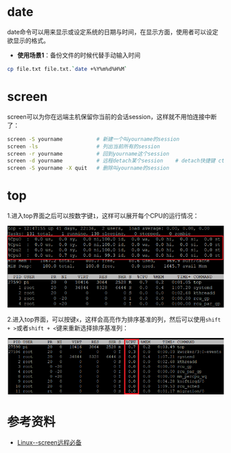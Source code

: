# date

date命令可以用来显示或设定系统的日期与时间，在显示方面，使用者可以设定欲显示的格式。

- **使用场景1**：备份文件的时候代替手动输入时间

```sh
cp file.txt file.txt.`date +%Y%m%d%H%M`
```

# screen

screen可以为你在远端主机保留你当前的会话session，这样就不用怕连接中断了：

```sh
screen -S yourname           # 新建一个叫yourname的session
screen -ls                   # 列出当前所有的session
screen -r yourname           # 回到yourname这个session
screen -d yourname           # 远程detach某个session    # detach快捷键 ctrl a + d
screen -S yourname -X quit   # 删除叫yourname的session
```

# top

1.进入top界面之后可以按数字键`1`，这样可以展开每个CPU的运行情况：

![top-1](top-1.png)

2.进入top界面，可以按键`x`，这样会高亮作为排序基准的列，然后可以使用`shift + >`或者`shift + <`键来重新选择排序基准列：

![top-x](top-x.png)


# 参考资料

- [Linux--screen远程必备](https://blog.csdn.net/qq_34243930/article/details/106771285)
